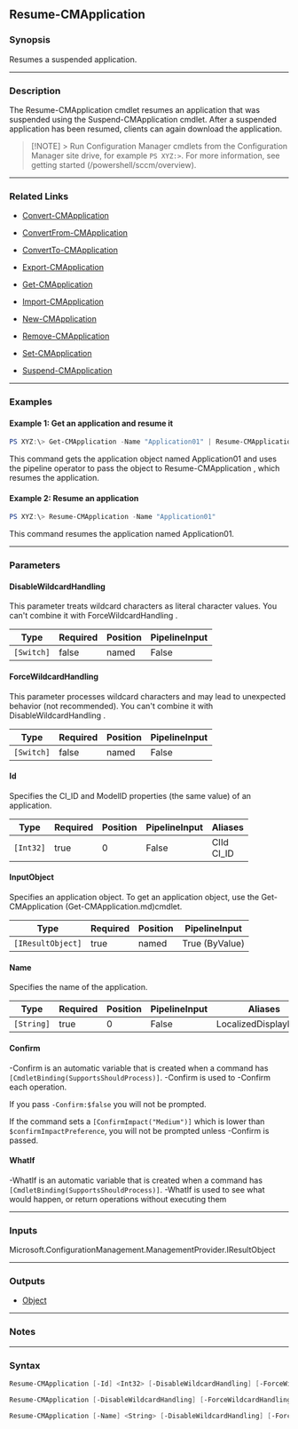 Resume-CMApplication
--------------------




### Synopsis
Resumes a suspended application.



---


### Description

The Resume-CMApplication cmdlet resumes an application that was suspended using the Suspend-CMApplication cmdlet. After a suspended application has been resumed, clients can again download the application.



> [!NOTE] > Run Configuration Manager cmdlets from the Configuration Manager site drive, for example `PS XYZ:>`. For more information, see getting started (/powershell/sccm/overview).



---


### Related Links
* [Convert-CMApplication](Convert-CMApplication)



* [ConvertFrom-CMApplication](ConvertFrom-CMApplication)



* [ConvertTo-CMApplication](ConvertTo-CMApplication)



* [Export-CMApplication](Export-CMApplication)



* [Get-CMApplication](Get-CMApplication)



* [Import-CMApplication](Import-CMApplication)



* [New-CMApplication](New-CMApplication)



* [Remove-CMApplication](Remove-CMApplication)



* [Set-CMApplication](Set-CMApplication)



* [Suspend-CMApplication](Suspend-CMApplication)





---


### Examples
#### Example 1: Get an application and resume it
```PowerShell
PS XYZ:\> Get-CMApplication -Name "Application01" | Resume-CMApplication
```
This command gets the application object named Application01 and uses the pipeline operator to pass the object to Resume-CMApplication , which resumes the application.
#### Example 2: Resume an application
```PowerShell
PS XYZ:\> Resume-CMApplication -Name "Application01"
```
This command resumes the application named Application01.


---


### Parameters
#### **DisableWildcardHandling**

This parameter treats wildcard characters as literal character values. You can't combine it with ForceWildcardHandling .






|Type      |Required|Position|PipelineInput|
|----------|--------|--------|-------------|
|`[Switch]`|false   |named   |False        |



#### **ForceWildcardHandling**

This parameter processes wildcard characters and may lead to unexpected behavior (not recommended). You can't combine it with DisableWildcardHandling .






|Type      |Required|Position|PipelineInput|
|----------|--------|--------|-------------|
|`[Switch]`|false   |named   |False        |



#### **Id**

Specifies the CI_ID and ModelID properties (the same value) of an application.






|Type     |Required|Position|PipelineInput|Aliases       |
|---------|--------|--------|-------------|--------------|
|`[Int32]`|true    |0       |False        |CIId<br/>CI_ID|



#### **InputObject**

Specifies an application object. To get an application object, use the Get-CMApplication (Get-CMApplication.md)cmdlet.






|Type             |Required|Position|PipelineInput |
|-----------------|--------|--------|--------------|
|`[IResultObject]`|true    |named   |True (ByValue)|



#### **Name**

Specifies the name of the application.






|Type      |Required|Position|PipelineInput|Aliases             |
|----------|--------|--------|-------------|--------------------|
|`[String]`|true    |0       |False        |LocalizedDisplayName|



#### **Confirm**
-Confirm is an automatic variable that is created when a command has ```[CmdletBinding(SupportsShouldProcess)]```.
-Confirm is used to -Confirm each operation.

If you pass ```-Confirm:$false``` you will not be prompted.


If the command sets a ```[ConfirmImpact("Medium")]``` which is lower than ```$confirmImpactPreference```, you will not be prompted unless -Confirm is passed.

#### **WhatIf**
-WhatIf is an automatic variable that is created when a command has ```[CmdletBinding(SupportsShouldProcess)]```.
-WhatIf is used to see what would happen, or return operations without executing them


---


### Inputs
Microsoft.ConfigurationManagement.ManagementProvider.IResultObject





---


### Outputs
* [Object](https://learn.microsoft.com/en-us/dotnet/api/System.Object)






---


### Notes




---


### Syntax
```PowerShell
Resume-CMApplication [-Id] <Int32> [-DisableWildcardHandling] [-ForceWildcardHandling] [-Confirm] [-WhatIf] [<CommonParameters>]
```
```PowerShell
Resume-CMApplication [-DisableWildcardHandling] [-ForceWildcardHandling] -InputObject <IResultObject> [-Confirm] [-WhatIf] [<CommonParameters>]
```
```PowerShell
Resume-CMApplication [-Name] <String> [-DisableWildcardHandling] [-ForceWildcardHandling] [-Confirm] [-WhatIf] [<CommonParameters>]
```
